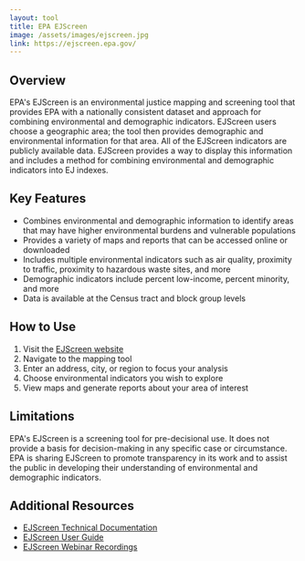 ```yaml
---
layout: tool
title: EPA EJScreen
image: /assets/images/ejscreen.jpg
link: https://ejscreen.epa.gov/
---
```


## Overview

EPA's EJScreen is an environmental justice mapping and screening tool that provides EPA with a nationally consistent dataset and approach for combining environmental and demographic indicators. EJScreen users choose a geographic area; the tool then provides demographic and environmental information for that area. All of the EJScreen indicators are publicly available data. EJScreen provides a way to display this information and includes a method for combining environmental and demographic indicators into EJ indexes.

## Key Features

- Combines environmental and demographic information to identify areas that may have higher environmental burdens and vulnerable populations
- Provides a variety of maps and reports that can be accessed online or downloaded
- Includes multiple environmental indicators such as air quality, proximity to traffic, proximity to hazardous waste sites, and more
- Demographic indicators include percent low-income, percent minority, and more
- Data is available at the Census tract and block group levels

## How to Use

1. Visit the [EJScreen website](https://ejscreen.epa.gov/)
2. Navigate to the mapping tool
3. Enter an address, city, or region to focus your analysis
4. Choose environmental indicators you wish to explore
5. View maps and generate reports about your area of interest

## Limitations

EPA's EJScreen is a screening tool for pre-decisional use. It does not provide a basis for decision-making in any specific case or circumstance. EPA is sharing EJScreen to promote transparency in its work and to assist the public in developing their understanding of environmental and demographic indicators.

## Additional Resources

- [EJScreen Technical Documentation](https://www.epa.gov/ejscreen/technical-documentation-ejscreen)
- [EJScreen User Guide](https://www.epa.gov/ejscreen/ejscreen-users-guide)
- [EJScreen Webinar Recordings](https://www.epa.gov/ejscreen/ejscreen-demonstration-videos)